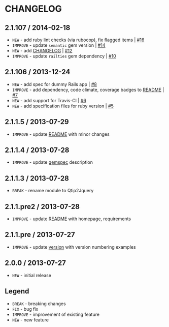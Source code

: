 CHANGELOG
=========

2.1.107 / 2014-02-18
--------------------

- `NEW` - add ruby lint checks (via rubocop), fix flagged items | [#16][]
- `IMPROVE` - update `semantic` gem version | [#14][]
- `NEW` - add [CHANGELOG](CHANGELOG.md) | [#12][]
- `IMPROVE` - update `railties` gem dependency | [#10][]


2.1.106 / 2013-12-24
--------------------

- `NEW` - add spec for dummy Rails app | [#8][]
- `IMPROVE` - add dependency, code climate, coverage badges to [README](README.md) | [#7][]
- `NEW` - add support for Travis-CI | [#6][]
- `NEW` - add specification files for ruby version | [#5][]


2.1.1.5 / 2013-07-29
--------------------

- `IMPROVE` - update [README](README.md) with minor changes


2.1.1.4 / 2013-07-28
--------------------

- `IMPROVE` - update [gemspec](qtip2-jquery-rails.gemspec) description


2.1.1.3 / 2013-07-28
--------------------

- `BREAK` - rename module to Qtip2Jquery


2.1.1.pre2 / 2013-07-28
-----------------------

- `IMPROVE` - update [README](README.md) with homepage, requirements


2.1.1.pre / 2013-07-27
----------------------

- `IMPROVE` - update [version](lib/qtip2/jquery/rails/version.rb) with version numbering examples


2.0.0 / 2013-07-27
------------------

- `NEW` - initial release


Legend
------

- `BREAK`   - breaking changes
- `FIX`     - bug fix
- `IMPROVE` - improvement of existing feature
- `NEW`     - new feature

<!--- The following link definition list is generated by PimpMyChangelog --->
[#5]: https://github.com/jhx/gem-qtip2-jquery-rails/issues/5
[#6]: https://github.com/jhx/gem-qtip2-jquery-rails/issues/6
[#7]: https://github.com/jhx/gem-qtip2-jquery-rails/issues/7
[#8]: https://github.com/jhx/gem-qtip2-jquery-rails/issues/8
[#10]: https://github.com/jhx/gem-qtip2-jquery-rails/issues/10
[#12]: https://github.com/jhx/gem-qtip2-jquery-rails/issues/12
[#14]: https://github.com/jhx/gem-qtip2-jquery-rails/issues/14
[#16]: https://github.com/jhx/gem-qtip2-jquery-rails/issues/16
